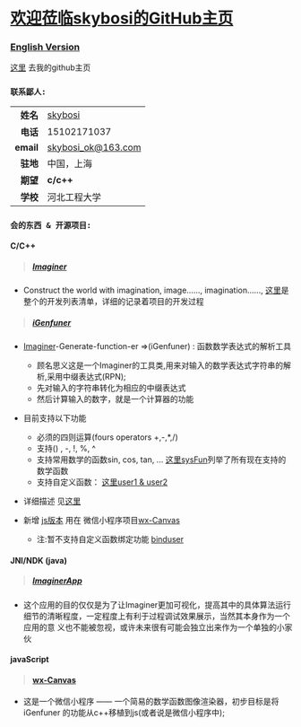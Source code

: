 # [欢迎莅临skybosi的GitHub主页](https://skybosi.github.io/)

### [English Version](./README.md)

[这里](https://github.com/skybosi) 去我的github主页

### `联系鄙人:`

|          |            |
----------:|:-------------
__姓名__   |  [skybosi](https://github.com/skybosi)
__电话__   |  15102171037
__email__  |  <skybosi_ok@163.com>
__驻地__   |  中国，上海
__期望__   |  __c/c++__
__学校__   |  河北工程大学

### `会的东西 & 开源项目:`

#### __C/C++__

>##### [Imaginer](https://github.com/skybosi/Imaginer)
- Construct the world with imagination, image......, imagination......, [这里](./Imaginer进展.md)是整个的开发列表清单，详细的记录着项目的开发过程

>##### [iGenfuner](https://github.com/skybosi/iGenfuner) 
- [Imaginer](https://github.com/skybosi/Imaginer)-Generate-function-er =>(iGenfuner) : 函数数学表达式的解析工具
    - 顾名思义这是一个Imaginer的工具类,用来对输入的数学表达式字符串的解析,采用中缀表达式(RPN);
    - 先对输入的字符串转化为相应的中缀表达式
    - 然后计算输入的数字，就是一个计算器的功能

- 目前支持以下功能
    - 必须的四则运算(fours operators +,-,*,/)
    - 支持() , -, !, %, ^ 
    - 支持常用数学的函数sin, cos, tan, ...  [这里sysFun](https://github.com/skybosi/iGenfuner/blob/master/README.md#function)列举了所有现在支持的数学函数
    - 支持自定义函数：  [这里user1 & user2](https://github.com/skybosi/iGenfuner/blob/master/README.md#function)

- 详细描述 见[这里](https://github.com/skybosi/iGenfuner/blob/master/README.md)
- 新增 [js版本](https://github.com/skybosi/wx-Canvas/tree/master/lib) 用在 微信小程序项目[wx-Canvas](https://github.com/skybosi/wx-Canvas) 
    - 注:暂不支持自定义函数绑定功能 [binduser](https://github.com/skybosi/iGenfuner/blob/master/README.md#function)

#### __JNI/NDK (java)__
>##### [ImaginerApp](https://github.com/skybosi/ImaginerApp)
- 这个应用的目的仅仅是为了让Imaginer更加可视化，提高其中的具体算法运行细节的清晰程度，一定程度上有利于过程调试效果展示，当然其本身作为一个应用的意 义也不能被忽视，或许未来很有可能会独立出来作为一个单独的小家伙

#### __javaScript__
>#### [wx-Canvas](https://github.com/skybosi/wx-Canvas)
- 这是一个微信小程序 —— 一个简易的数学函数图像渲染器，初步目标是将 iGenfuner 的功能从c++移植到js(或者说是微信小程序中);



